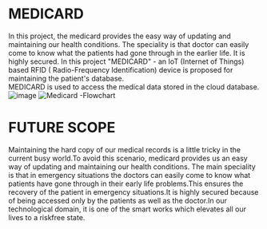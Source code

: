 # MEDICARD
In this  project, the medicard provides the easy way of updating and maintaining our health conditions. The speciality is that doctor can easily come to know what the patients had gone through in the earlier life. It is highly secured.
In this project "MEDICARD" - an IoT (Internet of Things) based RFID ( Radio-Frequency Identification) device is proposed for maintaining the patient's database.  
MEDICARD is used to access the medical data stored in the cloud database. 
![image](https://user-images.githubusercontent.com/71168865/169001106-1c7d7d4a-cf3e-44c4-bca0-eb8b61470591.png)
![Medicard -Flowchart](https://user-images.githubusercontent.com/71168865/169001172-acd59274-15e4-402a-8b2a-b2e899b61854.PNG)
# FUTURE SCOPE
Maintaining the hard copy of our medical records is a little tricky in the current busy world.To avoid this scenario, medicard provides us an easy way of updating and maintaining our health conditions. The main speciality is that in emergency situations the doctors can easily come to know what patients have gone through in their early life problems.This ensures the recovery of the patient in emergency situations.It is highly secured because of being accessed only by the patients as well as the doctor.In our technological domain, it is one of the smart works which elevates all our lives to a riskfree state.


